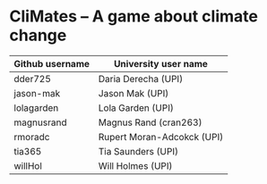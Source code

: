 # CliMates – A game about climate change 

| Github username | University user name |
|---|---|
| dder725 | Daria Derecha (UPI) | 
| jason-mak | Jason Mak (UPI) |
| lolagarden | Lola Garden (UPI) |
| magnusrand | Magnus Rand (cran263) |
| rmoradc | Rupert Moran-Adcokck (UPI) |
| tia365 | Tia Saunders (UPI) |
| willHol | Will Holmes (UPI) |
